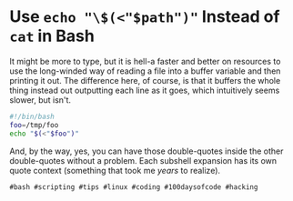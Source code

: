 # Use `echo "\$(<"$path")"` Instead of `cat` in Bash

It might be more to type, but it is hell-a faster and better on resources
to use the long-winded way of reading a file into a buffer variable and
then printing it out. The difference here, of course, is that it buffers
the whole thing instead out outputting each line as it goes, which
intuitively seems slower, but isn't.

```bash
#!/bin/bash
foo=/tmp/foo
echo "$(<"$foo")"
```

And, by the way, yes, you can have those double-quotes inside the other
double-quotes without a problem. Each subshell expansion has its own
quote context (something that took me *years* to realize).

    #bash #scripting #tips #linux #coding #100daysofcode #hacking
